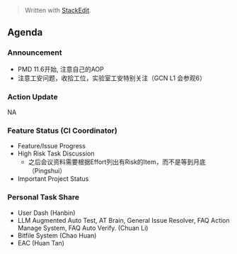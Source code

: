 


> Written with [StackEdit](https://stackedit.io/).

## Agenda

### Announcement
* PMD 11.6开始, 注意自己的AOP
* 注意工安问题，收拾工位，实验室工安特别关注（GCN L1 会参观6）
### Action Update
NA
### Feature Status (CI Coordinator) 

 - Feature/Issue Progress 
 - High Risk Task Discussion 
	 - 之后会议资料需要根据Effort列出有Risk的Item，而不是等到月底（Pingshui）
 - Important Project Status

### Personal Task Share

 - User Dash (Hanbin)  
 - LLM Augmented Auto Test, AT Brain, General Issue
   Resolver, FAQ Action Manage System, FAQ Auto Verify. (Chuan Li)   
 - Bitfile System (Chao Huan)     
 - EAC (Huan Tan)

<!--stackedit_data:
eyJoaXN0b3J5IjpbMTY3NDU4NTcxOCwxMzg4MDIyNDMxXX0=
-->